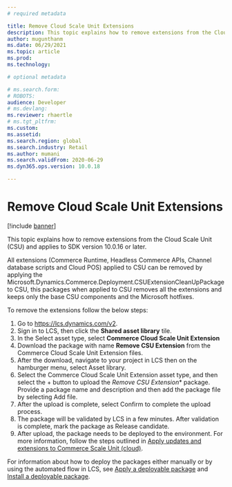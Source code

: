 ```yaml
---
# required metadata

title: Remove Cloud Scale Unit Extensions
description: This topic explains how to remove extensions from the Cloud Scale Unit (CSU).
author: mugunthanm 
ms.date: 06/29/2021
ms.topic: article
ms.prod: 
ms.technology: 

# optional metadata

# ms.search.form: 
# ROBOTS: 
audience: Developer
# ms.devlang: 
ms.reviewer: rhaertle
# ms.tgt_pltfrm: 
ms.custom: 
ms.assetid: 
ms.search.region: global
ms.search.industry: Retail
ms.author: mumani
ms.search.validFrom: 2020-06-29
ms.dyn365.ops.version: 10.0.18

---
```


# Remove Cloud Scale Unit Extensions

[!include [banner](../../includes/banner.md)]

This topic explains how to remove extensions from the Cloud Scale Unit (CSU) and applies to SDK version 10.0.16 or later.

All extensions (Commerce Runtime, Headless Commerce APIs, Channel database scripts and Cloud POS) applied to CSU can be removed by applying  the Microsoft.Dynamics.Commerce.Deployment.CSUExtensionCleanUpPackage to CSU, this packages when applied to CSU removes all the extensions and keeps only the base CSU components and the Microsoft hotfixes.

To remove the extensions follow the below steps:

1. Go to https://lcs.dynamics.com/v2.
2. Sign in to LCS, then click the **Shared asset library** tile.
3. In the Select asset type, select **Commerce Cloud Scale Unit Extension**
4. Download the package with name **Remove CSU Extension** from the Commerce Cloud Scale Unit Extension files.
5. After the download, navigate to your project in LCS then on the hamburger menu, select Asset library.
6. Select the Commerce Cloud Scale Unit Extension asset type, and then select the + button to upload the *Remove CSU Extension** package. Provide a package name and description and then add the package file by selecting Add file.
7. After the upload is complete, select Confirm to complete the upload process.
8. The package will be validated by LCS in a few minutes. After validation is complete, mark the package as Release candidate.
9. After upload, the package needs to be deployed to the environment. For more information, follow the steps outlined in [Apply updates and extensions to Commerce Scale Unit (cloud)](../../../fin-ops-core/dev-itpro/deployment/update-retail-channel.md).

For information about how to deploy the packages either manually or by using the automated flow in LCS, see [Apply a deployable package](../../../fin-ops-core/dev-itpro/deployment/apply-deployable-package-system.md) and [Install a deployable package](../../../fin-ops-core/dev-itpro/deployment/install-deployable-package.md).

